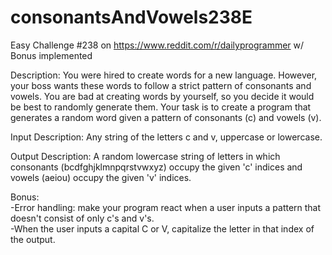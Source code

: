 # consonantsAndVowels238E

Easy Challenge #238 on https://www.reddit.com/r/dailyprogrammer w/ Bonus implemented

Description:
You were hired to create words for a new language. However, your boss wants these words to follow a strict pattern of consonants and vowels. You are bad at creating words by yourself, so you decide it would be best to randomly generate them.
Your task is to create a program that generates a random word given a pattern of consonants (c) and vowels (v).

Input Description:
Any string of the letters c and v, uppercase or lowercase.

Output Description:
A random lowercase string of letters in which consonants (bcdfghjklmnpqrstvwxyz) occupy the given 'c' indices and vowels (aeiou) occupy the given 'v' indices.

Bonus:<br>
-Error handling: make your program react when a user inputs a pattern that doesn't consist of only c's and v's.<br>
-When the user inputs a capital C or V, capitalize the letter in that index of the output.
